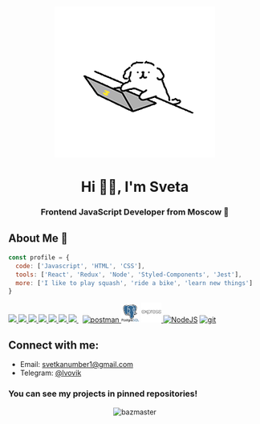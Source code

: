 <div align="center">
  <img src="https://github.com/SvetlanaLvova/SvetlanaLvova/blob/main/assets/dog.gif" alt="header"/>
</div>

<h1 align="center">Hi 👋😄, I'm Sveta</h1>
<h3 align="center">Frontend JavaScript Developer from Moscow 🧚</h3>

## About Me 🤩
```javascript
const profile = {
  code: ['Javascript', 'HTML', 'CSS'],
  tools: ['React', 'Redux', 'Node', 'Styled-Components', 'Jest'],
  more: ['I like to play squash', 'ride a bike', 'learn new things']
}
```

<p align="left"> 
    <a href="https://reactjs.org/" target="_blank"> <img src="https://img.icons8.com/color/48/000000/react-native.png"/> </a>
    <a href="https://redux.js.org" target="_blank"> <img src="https://img.icons8.com/color/48/000000/redux.png"/> </a>
    <a href="https://developer.mozilla.org/en-US/docs/Web/JavaScript" target="_blank"> <img src="https://img.icons8.com/color/48/000000/javascript.png"/> </a> 
    <a href="https://www.w3.org/html/" target="_blank"> <img src="https://img.icons8.com/color/48/000000/html-5.png"/> </a> 
    <a href="https://www.w3schools.com/css/" target="_blank"> <img src="https://img.icons8.com/color/48/000000/css3.png"/> </a> 
    <a href="https://getbootstrap.com" target="_blank"> <img src="https://img.icons8.com/color/48/000000/bootstrap.png"/> </a> 
    <a style="padding-right:8px;" href="https://nodejs.org" target="_blank"> <img src="https://img.icons8.com/color/48/000000/nodejs.png"/> </a> 
    <a href="https://postman.com" target="_blank"> <img src="https://www.vectorlogo.zone/logos/getpostman/getpostman-icon.svg" alt="postman" width="45" height="45"/> </a>  
    <a href="https://www.postgresql.org" title="PostgreSQL"><img src="https://raw.githubusercontent.com/devicons/devicon/master/icons/postgresql/postgresql-original-wordmark.svg" alt="postgresql" width="36" height="36"/></a>
    <a href="https://expressjs.com" target="_blank"> <img src="https://raw.githubusercontent.com/devicons/devicon/master/icons/express/express-original-wordmark.svg" alt="express" width="40" height="40"/> </a>
    <a href="https://nodejs.org/en/" target="_blank" rel="noreferrer"><img src="https://raw.githubusercontent.com/danielcranney/readme-generator/main/public/icons/skills/nodejs-colored.svg" width="36" height="36" alt="NodeJS" /></a>
    <a href="https://git-scm.com/" target="_blank" rel="noreferrer"> <img src="https://www.vectorlogo.zone/logos/git-scm/git-scm-icon.svg" alt="git" width="36" height="36"/> </a>
</p>
</p>

## Connect with me:
<p align="left">

- Email: [svetkanumber1@gmail.com](https://gmail.com)
- Telegram: [@lvovik](https://t.me/lvovik/)

### You can see my projects in pinned repositories!
<p align="center">
  <img align="center" src="https://capsule-render.vercel.app/api?type=soft&color=gradient&text=You can see my projects in pinned repositories!&fontSize=36&animation=twinkling" alt="bazmaster" />
</p>

</p>
